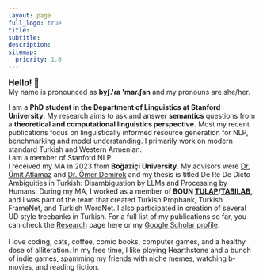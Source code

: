 ```yaml
---
layout: page
full_logo: true
title: 
subtitle: 
description: 
sitemap:
  priority: 1.0
---
```


<big> <b> Hello! 👋 </b> </big>
<br>
My name is pronounced as <b>byʃ.'ɾa 'maɾ.ʃan</b> and my pronouns are she/her. <br>

I am a <b>PhD student in the Department of Linguistics at Stanford University.</b> My research aims to ask and answer <b>semantics</b> questions from a <b>theoretical and computational linguistics perspective.</b> Most my recent publications focus on linguistically informed resource generation for NLP, benchmarking and model understanding. I primarily work on modern standard Turkish and Western Armenian. 
<br>
I am a member of Stanford NLP.
<br>
I received my MA in 2023 from <b>Boğaziçi University.</b> My advisors were <a href="http://web.boun.edu.tr/umit.atlamaz/">Dr. Ümit Atlamaz</a> and <a href="https://omerdemirok.com">Dr. Ömer Demirok</a> and my thesis is titled De Re De Dicto Ambiguities in Turkish: Disambiguation by LLMs and Processing by Humans. During my MA, I worked as a member of <b>BOUN <a href="https://tulap.cmpe.boun.edu.tr">TULAP</a>/<a href="https://tabilab.cmpe.boun.edu.tr">TABILAB</a>,</b> and I was part of the team that created Turkish Propbank, Turkish FrameNet, and Turkish WordNet. I also participated in creation of several UD style treebanks in Turkish. For a full list of my publications so far, you can check the <a href="https://busramarsan.com/research">Research</a> page here or my <a href="https://scholar.google.com/citations?user=UhNIBhsAAAAJ&hl=en&oi=ao">Google Scholar profile</a>. 
<br>
<br>
I love coding, cats, coffee, comic books, computer games, and a healthy dose of alliteration. In my free time, I like playing Hearthstone and a bunch of indie games, spamming my friends with niche memes, watching b-movies, and reading fiction. 
<br>
<br>
<br>
